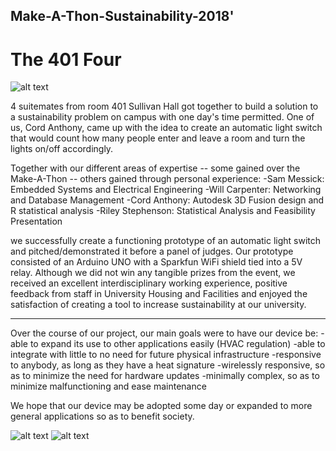 ## Make-A-Thon-Sustainability-2018'
#  The 401 Four

![alt text](https://github.com/UrariYsasi/Make-A-Thon-Sustainability-2018/blob/master/Images/The-401-Four.jpg)

4 suitemates from room 401 Sullivan Hall got together to build
a solution to a sustainability problem on
campus with one day's time permitted. One of us, 
Cord Anthony, came up with the idea to create 
an automatic light switch that would count
how many people enter and leave a room and turn
the lights on/off accordingly.

Together with our different areas of expertise -- some gained over
the Make-A-Thon -- others gained through personal experience:
-Sam Messick: Embedded Systems and Electrical Engineering
-Will Carpenter: Networking and Database Management
-Cord Anthony: Autodesk 3D Fusion design and R statistical analysis
-Riley Stephenson: Statistical Analysis and Feasibility Presentation

we successfully create a functioning prototype of an automatic light
switch and pitched/demonstrated it before a panel of judges. Our prototype
consisted of an Arduino UNO with a Sparkfun WiFi shield tied into a 5V relay.
Although we did not win any tangible prizes from the event, we received an excellent
interdisciplinary working experience, positive feedback from staff in University
Housing and Facilities and enjoyed the satisfaction of
creating a tool to increase sustainability at our university.

---

Over the course of our project, our main goals were to have our device be:
-able to expand its use to other applications easily (HVAC regulation)
-able to integrate with little to no need for future physical infrastructure
-responsive to anybody, as long as they have a heat signature
-wirelessly responsive, so as to minimize the need for hardware updates
-minimally complex, so as to minimize malfunctioning and ease maintenance

We hope that our device may be adopted some day or expanded to more
general applications so as to benefit society.

![alt text](https://github.com/UrariYsasi/Make-A-Thon-Sustainability-2018/blob/master/Images/Circuit-Schematic.png)
![alt text](https://github.com/UrariYsasi/Make-A-Thon-Sustainability-2018/blob/master/Images/First-Design-Meeting.jpg)
